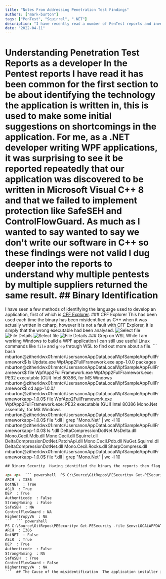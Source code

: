 ```yaml
---
title: "Notes From Addressing Penetration Test Findings"
authors: ["mark-burton"]
tags: ["PenTest", "Squirrel", ".NET"]
description: "I have recently read a number of PenTest reports and investigated and fixed the vulnerabilities."
date: "2022-04-11"
---
```


# Understanding Penetration Test Reports as a developer  In the Pentest reports I have read it has been common for the first section to be about identifying the technology the application is written in, this is used to make some initial suggestions on shortcomings in the application.  For me, as a .NET developer writing WPF applications, it was surprising to see it be reported repeatedly that our application was discovered to be written in Microsoft Visual C++ 8 and that we failed to implement protection like SafeSEH and ControlFlowGuard.  As much as I wanted to say wanted to say we don't write our software in C++ so these findings were not valid I dug deeper into the reports to understand why multiple pentests by multiple suppliers returned the same result.  ## Binary Identification
I have seen a few methods of identifying the language used to develop an application, first of which is [CFF Explorer](https:/ntcore.com?page_id=388).  ### CFF Explorer  This has been used each time the binary has been misidentified as C++ when it was actually written in csharp, however it is not a fault with CFF Explorer, it is simply that the wrong executable had been analysed.  ![Select file](/img/CFF_Explorer_Squirrel_Executable_Location.png)
![File Details](/img/CFF_Explorer_Squirrel_Executable_Details.png)  ![Select file](/img/CFF_Explorer_WPFApp_Executable_Location.png)
![File Details](/img/CFF_Explorer_WPFApp_Executable_Details.png)  ### Grep on WSL  While I am working Windows to build a WPF application I can still use useful Linux commands like `file` and `grep` through WSL to find out more about a file.  ``` bash
mburton@zitherldwx01:mntc/UsersanonAppDataLocalWpfSampleAppFullFramework$ ls
Update.exe  WpfApp2FullFramework.exe  app-1.0.0  packages  mburton@zitherldwx01:mntc/UsersanonAppDataLocalWpfSampleAppFullFramework$ file WpfApp2FullFramework.exe
WpfApp2FullFramework.exe: PE32 executable (GUI) Intel 80386, for MS Windows  mburton@zitherldwx01:mntc/UsersanonAppDataLocalWpfSampleAppFullFramework$ cd app-1.0.0/  mburton@zitherldwx01:mntc/UsersanonAppDataLocalWpfSampleAppFullFrameworkapp-1.0.0$ file WpfApp2FullFramework.exe
WpfApp2FullFramework.exe: PE32 executable (GUI) Intel 80386 Mono.Net assembly, for MS Windows  mburton@zitherldwx01:mntc/UsersanonAppDataLocalWpfSampleAppFullFrameworkapp-1.0.0$ file *.dll | grep "Mono.Net" | wc -l
10  mburton@zitherldwx01:mntc/UsersanonAppDataLocalWpfSampleAppFullFrameworkapp-1.0.0$ ls *.dll
DeltaCompressionDotNet.MsDelta.dll  Mono.Cecil.Mdb.dll  Mono.Cecil.dll  Squirrel.dll
DeltaCompressionDotNet.PatchApi.dll  Mono.Cecil.Pdb.dll  NuGet.Squirrel.dll
DeltaCompressionDotNet.dll  Mono.Cecil.Rocks.dll  SharpCompress.dll  mburton@zitherldwx01:mntc/UsersanonAppDataLocalWpfSampleAppFullFrameworkapp-1.0.0$ file *.dll | grep "Mono.Net" | wc -l
10
```html
## Binary Security  Having identified the binary the reports then flag security options which have not been used. This can be done using a PowerShell Module [PESecurity](https:/github.comNetSPIPESecurity.git)  <p className="alert alert-warning" />WARNING!!! Use [PESecurity](https:/github.comNetSPIPESecurity.git) at your own risk, read the code yourself before you use it!<<p className="alert alert-warning"> />

<p> <p>  ``` powershell  PS C:\Source\GitRepos\PESecurity> Get-PESecurity -file $env:LOCALAPPDATA\WpfSampleAppFullFramework\app-1.0.0\WpfApp2FullFramework.exe  FileName  : $env:LOCALAPPDATA\WpfSampleAppFullFramework\app-1.0.0\WpfApp2FullFramework.exe
ARCH  : I386
DotNET  : True
ASLR  : True
DEP  : True
Authenticode  : False
StrongNaming  : False
SafeSEH  : NA
ControlFlowGuard : NA
HighentropyVA  : NA
```  ``` powershell
PS C:\Source\GitRepos\PESecurity> Get-PESecurity -file $env:LOCALAPPDATA\WpfSampleAppFullFramework\WpfApp2FullFramework.exe  FileName  : $env:LOCALAPPDATA\WpfSampleAppFullFramework\WpfApp2FullFramework.exe
ARCH  : I386
DotNET  : False
ASLR  : True
DEP  : True
Authenticode  : False
StrongNaming  : NA
SafeSEH  : True
ControlFlowGuard : False
HighentropyVA  : NA
```  ## The Cause of the misidentification  The application installer is built using [Squirrel](https:/github.comSquirrelSquirrel.Windows), the file being opened in `CFF Explorer` is part of the Squirrel installer as described in the [Installing Documentation](https:/github.comSquirrelSquirrel.Windowsblobdevelopdocsgetting-started4-installing.md).  The actual application executable is in the application version subdirectory `app-n.n.n`.  ## How to fix it?  I had a very constructive discussion with [caesay](https:/github.comcaesay) who is one of the maintainers of [Clowd.Squirrel](https:/github.comclowdClowd.Squirrel), a fork of [Squirrel.Windows](https:/github.comSquirrelSquirrel.Windows) moments after our discussion this commit [Enable ControlFlowGuard for Setup.exe](https:/github.comclowdClowd.Squirrelcommit5cb8fdd8be220167e65af5f43a521c4307bd783a) was made.